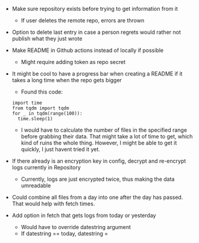 
* Make sure repository exists before trying to get information from it
  * If user deletes the remote repo, errors are thrown

* Option to delete last entry in case a person regrets would rather not publish what they just wrote

* Make README in Github actions instead of locally if possible
  * Might require adding token as repo secret

* It might be cool to have a progress bar when creating a README if it takes a long time when the repo gets bigger
  * Found this code:
  ```
  import time
  from tqdm import tqdm
  for _ in tqdm(range(100)):
    time.sleep(1)
  ```
    * I would have to calculate the number of files in the specified range before grabbing their data. That might take a lot of time to get, which kind of ruins the whole thing. However, I might be able to get it quickly, I just havent tried it yet.

* If there already is an encryption key in config, decrypt and re-encrypt logs currently in Repository
  * Currently, logs are just encrypted twice, thus making the data umreadable

* Could combine all files from a day into one after the day has passed. That would help with fetch times.

* Add option in fetch that gets logs from today or yesterday
  * Would have to override datestring argument
  * If datestring == today, datestring = <the actual date today>
